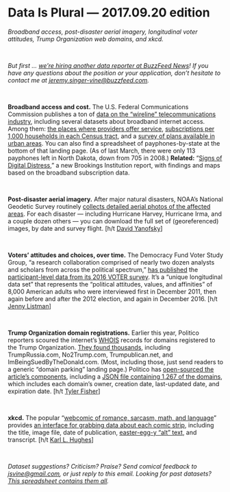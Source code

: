 Data Is Plural — 2017.09.20 edition
===================================

*Broadband access, post-disaster aerial imagery, longitudinal voter attitudes, Trump Organization web domains, and xkcd.*

&nbsp;

*But first ... [we’re hiring another data reporter at BuzzFeed News](http://grnh.se/fmc7p41)! If you have any questions about the position or your application, don’t hesitate to contact me at <jeremy.singer-vine@buzzfeed.com>.*

&nbsp;

**Broadband access and cost.** The U.S. Federal Communications Commission publishes a ton of [data on the “wireline” telecommunications industry](https://www.fcc.gov/general/iatd-data-statistical-reports), including several datasets about broadband internet access. Among them: [the places where providers offer service](https://www.fcc.gov/general/broadband-deployment-data-fcc-form-477), [subscriptions per 1,000 households in each Census tract](https://www.fcc.gov/general/form-477-census-tract-data-internet-access-services), and a [survey of plans available in urban areas](https://www.fcc.gov/general/urban-rate-survey-data-resources). You can also find a spreadsheet of payphones-by-state at the bottom of that landing page. (As of last March, there were only 113 payphones left in North Dakota, down from 705 in 2008.) **Related:** “[Signs of Digital Distress](https://www.brookings.edu/research/signs-of-digital-distress-mapping-broadband-availability/),” a new Brookings Institution report, with findings and maps based on the broadband subscription data.

&nbsp;

**Post-disaster aerial imagery.** After major natural disasters, NOAA’s National Geodetic Survey routinely [collects detailed aerial photos of the affected areas](https://storms.ngs.noaa.gov/). For each disaster — including Hurricane Harvey, Hurricane Irma, and a couple dozen others — you can download the full set of (georeferenced) images, by date and survey flight. [h/t [David Yanofsky](http://yanofsky.info/)]

&nbsp;

**Voters’ attitudes and choices, over time.** The Democracy Fund Voter Study Group, “a research collaboration comprised of nearly two dozen analysts and scholars from across the political spectrum,” [has published](https://www.voterstudygroup.org/newsroom/press-release-democracy-fund-voter-study-group-to-release-full-longitudinal-dataset) the [participant-level data from its 2016 VOTER survey](https://www.voterstudygroup.org/publications/2016-elections/data). It’s a “unique longitudinal data set” that represents the “political attitudes, values, and affinities” of 8,000 American adults who were interviewed first in December 2011, then again before and after the 2012 election, and again in December 2016. [h/t [Jenny Listman](https://twitter.com/jblistman)]

&nbsp;

**Trump Organization domain registrations.** Earlier this year, Politico reporters scoured the internet’s [WHOIS](https://whois.icann.org/en/about-whois) records for domains registered to the Trump Organization. [They found thousands](http://www.politico.com/interactives/2017/trump-organization-business-domain-names-vegas-moscow/), including TrumpRussia.com, No2Trump.com, Trumpublican.net, and ImBeingSuedByTheDonald.com. (Most, including those, just send readers to a generic “domain parking” landing page.) Politico has [open-sourced the article’s components](https://github.com/The-Politico/interactive_trump-urls), including a [JSON file containing 1,267 of the domains](https://raw.githubusercontent.com/The-Politico/interactive_trump-urls/master/dist/data/cards.json), which includes each domain’s owner, creation date, last-updated date, and expiration date. [h/t [Tyler Fisher](http://tylerjfisher.com/)]

&nbsp;

**xkcd.** The popular “[webcomic of romance, sarcasm, math, and language](https://xkcd.com/)” provides [an interface for grabbing data about each comic strip](https://xkcd.com/json.html), including the title, image file, date of publication, [easter-egg-y “alt” text](https://www.explainxkcd.com/wiki/index.php/title_text), and transcript. [h/t [Karl L. Hughes](https://github.com/toddmotto/public-apis/commit/73d22681b02e76b15fa9e910b0deab154ad19fca)]

&nbsp;

*Dataset suggestions? Criticism? Praise? Send comical feedback to <jsvine@gmail.com>, or just reply to this email. Looking for past datasets? [This spreadsheet contains them all](https://docs.google.com/spreadsheets/d/1wZhPLMCHKJvwOkP4juclhjFgqIY8fQFMemwKL2c64vk).*